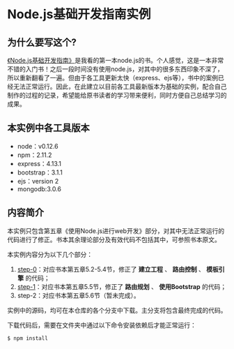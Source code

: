 # Node.js基础开发指南实例

## 为什么要写这个?
[《Node.js基础开发指南》](http://book.douban.com/subject/10789820/)是我看的第一本node.js的书。个人感觉，这是一本非常不错的入门书！之后一段时间没有使用node.js，对其中的很多东西印象不深了，所以重新翻看了一遍。但由于各工具更新太快（express、ejs等），书中的案例已经无法正常运行。因此，在此建立以目前各工具最新版本为基础的实例，配合自己制作的过程的记录，希望能给原书读者的学习带来便利，同时方便自己总结学习的成果。

## 本实例中各工具版本

* node：v0.12.6
* npm：2.11.2
* express：4.13.1
* bootstrap：3.1.1
* ejs：version 2
* mongodb:3.0.6

## 内容简介
本实例只包含第五章《使用Node.js进行web开发》部分，对其中无法正常运行的代码进行了修正。书本其余理论部分及有效代码不包括其中，可参照书本原文。

本实例内容分为以下几个部分：

1. [step-0](https://github.com/lizijie1993/node_microblog/tree/step-0)：对应书本第五章5.2-5.4节，修正了 **建立工程** 、 **路由控制** 、 **模板引擎** 的代码；
2. [step-1](https://github.com/lizijie1993/node_microblog/tree/step-1)：对应书本第五章5.5节，修正了 **路由规划** 、 **使用Bootstrap** 的代码；
3. step-2：对应书本第五章5.6节（暂未完成）。

实例中的源码，均可在本仓库的各个分支中下载。主分支将包含最终完成的代码。

下载代码后，需要在文件夹中通过以下命令安装依赖后才能正常运行：

```
$ npm install
```
